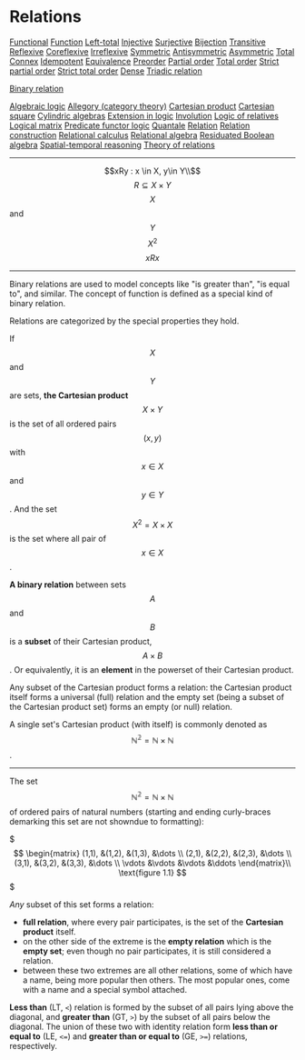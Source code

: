 # Relations



[Functional](https://en.wikipedia.org/wiki/Functional_relation)
[Function](https://en.wikipedia.org/wiki/Function_(mathematics))
[Left-total](https://en.wikipedia.org/wiki/Binary_relation)
[Injective](https://en.wikipedia.org/wiki/Injective)
[Surjective](https://en.wikipedia.org/wiki/Surjective)
[Bijection](https://en.wikipedia.org/wiki/Bijection)
[Transitive](https://en.wikipedia.org/wiki/Transitive_relation)
[Reflexive](https://en.wikipedia.org/wiki/Reflexive_relation)
[Coreflexive](https://en.wikipedia.org/wiki/Coreflexive_relation)
[Irreflexive](https://en.wikipedia.org/wiki/Irreflexive_relation)
[Symmetric](https://en.wikipedia.org/wiki/Symmetric_relation)
[Antisymmetric](https://en.wikipedia.org/wiki/Antisymmetric_relation)
[Asymmetric](https://en.wikipedia.org/wiki/Asymmetric_relation)
[Total](https://en.wikipedia.org/wiki/Total_relation)
[Connex](https://en.wikipedia.org/wiki/Total_relation)
[Idempotent](https://en.wikipedia.org/wiki/Idempotent_relation)
[Equivalence](https://en.wikipedia.org/wiki/Equivalence_relation)
[Preorder](https://en.wikipedia.org/wiki/Preorder)
[Partial order](https://en.wikipedia.org/wiki/Partial_order)
[Total order](https://en.wikipedia.org/wiki/Total_order)
[Strict partial order](https://en.wikipedia.org/wiki/Strict_partial_order)
[Strict total order](https://en.wikipedia.org/wiki/Total_order)
[Dense](https://en.wikipedia.org/wiki/Dense_order)
[Triadic relation](https://en.wikipedia.org/wiki/Triadic_relation)

[Binary relation](https://en.wikipedia.org/wiki/Binary_relation)



[Algebraic logic](https://en.wikipedia.org/wiki/Algebraic_logic)
[Allegory (category theory)](https://en.wikipedia.org/wiki/Allegory_(category_theory))
[Cartesian product](https://en.wikipedia.org/wiki/Cartesian_product)
[Cartesian square](https://en.wikipedia.org/wiki/Cartesian_square)
[Cylindric algebras](https://en.wikipedia.org/wiki/Cylindric_algebra)
[Extension in logic](https://en.wikipedia.org/wiki/Extension_(predicate_logic))
[Involution](https://en.wikipedia.org/wiki/Involution_(mathematics))
[Logic of relatives](https://en.wikipedia.org/wiki/Logic_of_relatives)
[Logical matrix](https://en.wikipedia.org/wiki/Logical_matrix)
[Predicate functor logic](https://en.wikipedia.org/wiki/Predicate_functor_logic)
[Quantale](https://en.wikipedia.org/wiki/Quantale)
[Relation](https://en.wikipedia.org/wiki/Relation_(mathematics))
[Relation construction](https://en.wikipedia.org/wiki/Relation_construction)
[Relational calculus](https://en.wikipedia.org/wiki/Relational_calculus)
[Relational algebra](https://en.wikipedia.org/wiki/Relational_algebra)
[Residuated Boolean algebra](https://en.wikipedia.org/wiki/Residuated_Boolean_algebra)
[Spatial-temporal reasoning](https://en.wikipedia.org/wiki/Spatial-temporal_reasoning)
[Theory of relations](https://en.wikipedia.org/wiki/Theory_of_relations)


---

$$xRy : x \in X, y\in Y\\$$
$$R \subseteq X \times Y$$
$$X$$ and $$Y$$
$$X^2$$
$$xRx$$

---

Binary relations are used to model concepts like "is greater than", "is equal to", and similar. The concept of function is defined as a special kind of binary relation.

Relations are categorized by the special properties they hold.

If $$X$$ and $$Y$$ are sets, **the Cartesian product** $$X \times Y$$ is the set of all ordered pairs $$(x,y)$$ with $$x\in X$$ and $$y \in Y$$. And the set $$X^2 =X\times X$$ is the set where all pair of $$x\in X$$.

**A binary relation** between sets $$A$$ and $$B$$ is a **subset** of their Cartesian product, $$A \times B$$. Or equivalently, it is an **element** in the powerset of their Cartesian product.

Any subset of the Cartesian product forms a relation: the Cartesian product itself forms a universal (full) relation and the empty set (being a subset of the Cartesian product set) forms an empty (or null) relation.

A single set's Cartesian product (with itself) is commonly denoted as $$\mathbb{N^2} = \mathbb{N} \times \mathbb{N}$$.

---

The set $$\mathbb{N^2} = \mathbb{N} \times \mathbb{N}$$ of ordered pairs of natural numbers (starting and ending curly-braces demarking this set are not showndue to formatting):

$$$
\begin{matrix}
  (1,1), &(1,2),  &(1,3), &\dots \\
  (2,1), &(2,2),  &(2,3), &\dots \\
  (3,1), &(3,2),  &(3,3), &\dots \\
  \vdots &\vdots  &\vdots &\ddots
\end{matrix}\\
\text{figure 1.1}
$$$


*Any* subset of this set forms a relation:
- __full relation__, where every pair participates, is the set of the __Cartesian product__ itself.
- on the other side of the extreme is the __empty relation__ which is the __empty set__; even though no pair participates, it is still considered a relation.
- between these two extremes are all other relations, some of which have a name, being more popular then others. The most popular ones, come with a name and a special symbol attached.

__Less than__ (LT, `<`) relation is formed by the subset of all pairs lying above the diagonal, and __greater than__ (GT, `>`) by the subset of all pairs below the diagonal. The union of these two with identity relation form __less than or equal to__ (LE, `<=`) and __greater than or equal to__ (GE, `>=`) relations, respectively.
